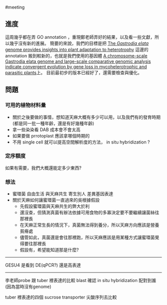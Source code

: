 #meeting 


## 進度
這周幾乎都在弄 GO annotation ，重現鄭老師弄好的結果，以及看一些文獻，所以幾乎沒有新的進展。
簡要的來說，我們的目標是把 [The _Gastrodia elata_ genome provides insights into plant adaptation to heterotrophy](The%20_Gastrodia%20elata_%20genome%20provides%20insights%20into%20plant%20adaptation%20to%20heterotrophy.md) 這邊的 annotation 搬到較新的，也就是我們使用的基因體 [A chromosome-scale Gastrodia elata genome and large-scale comparative genomic analysis indicate convergent evolution by gene loss in mycoheterotrophic and parasitic plants](A%20chromosome-scale%20Gastrodia%20elata%20genome%20and%20large-scale%20comparative%20genomic%20analysis%20indicate%20convergent%20evolution%20by%20gene%20loss%20in%20mycoheterotrophic%20and%20parasitic%20plants.md)上。
目前最初步的版本已經好了，還需要檢查與優化。

## 問題
### 可用的植物材料量
- 關於之後要做的事情，想知道天麻大概有多少可以用，以及我們有的發育時期(都是同一批一種年齡，還是有好幾種年齡)
- 拿一些染染看 DAB 成本會不會太高
- 如果要做 prrotoplast 應該拿哪個時期的
- 不用 single cell 就可以提高空間解析度的方法， in situ hybridization ?
### 定序額度
如果有需要，我們大概還能定多少東西?

### 想法
- 蜜環菌 自由生活 與天麻共生 寄生別人 差異基因表達
- 關於天麻如何讓蜜環菌一直過來的吳根據假設
	- 先假設蜜環菌與天麻共生的弊大於利
	- 還沒查，但猜測真菌有辦法依據可用食物的多寡決定要不要繼續讓菌絲往那裡長
	- 在天麻正常生長的情況下，真菌無法得到養分，所以天麻方向應該是營養貧瘠處
	- 儘管如此，真菌還是會往那裡跑，所以天麻應該是用某種方式讓蜜環菌覺得要往那裡長
	- 假設有，希望能知道那是什麼?

---
GESU4 是看到 DE(qPCR?) 還是高表達


---

李老師probe 跟 tuber 裡表達的比較 blast
確認 in situ hybridization 配對到誰(因為當時沒有genome) 


tuber 裡表達的四個 sucrose transporter 尖酸序列去比較